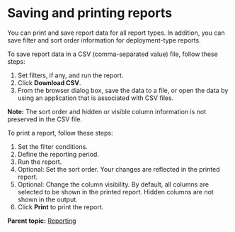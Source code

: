 # Saving and printing reports

You can print and save report data for all report types. In addition, you can save filter and sort order information for deployment-type reports.

To save report data in a CSV \(comma-separated value\) file, follow these steps:

1.  Set filters, if any, and run the report.
2.  Click **Download CSV**.
3.  From the browser dialog box, save the data to a file, or open the data by using an application that is associated with CSV files.

**Note:** The sort order and hidden or visible column information is not preserved in the CSV file.

To print a report, follow these steps:

1.  Set the filter conditions.
2.  Define the reporting period.
3.  Run the report.
4.  Optional: Set the sort order. Your changes are reflected in the printed report.
5.  Optional: Change the column visibility. By default, all columns are selected to be shown in the printed report. Hidden columns are not shown in the output.
6.  Click **Print** to print the report.

**Parent topic:** [Reporting](../topics/reports_ch.md)

